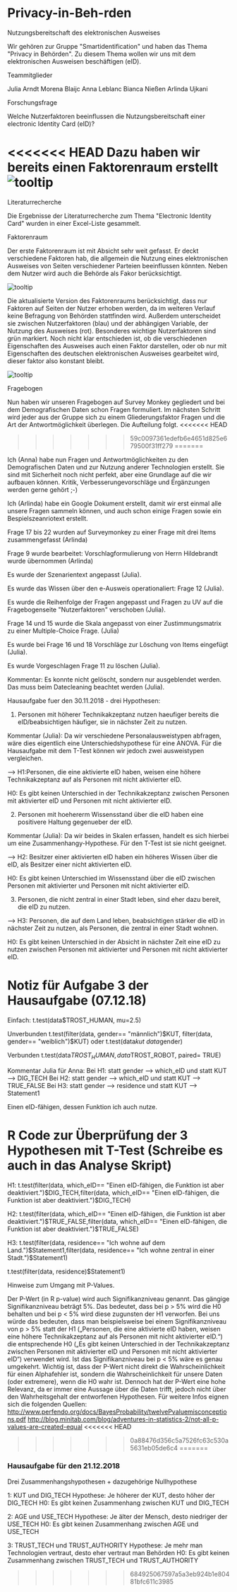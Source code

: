 # Privacy-in-Beh-rden

Nutzungsbereitschaft des elektronischen Ausweises


Wir gehören zur Gruppe "Smartidentification" und haben das Thema "Privacy in Behörden". Zu diesem Thema wollen wir uns mit dem elektronischen Ausweisen beschäftigen (eID).

Teammitglieder

Julia Arndt
Morena Blaijc
Anna Leblanc
Bianca Nießen
Arlinda Ujkani

Forschungsfrage

Welche Nutzerfaktoren beeinflussen die Nutzungsbereitschaft einer electronic Identity Card (eID)? 

<<<<<<< HEAD
Dazu haben wir bereits einen Faktorenraum erstellt ![tooltip](Images/Faktorenraum.png)
=======

Literaturrecherche

Die Ergebnisse der Literaturrecherche zum Thema "Electronic Identity Card" wurden in einer Excel-Liste gesammelt.

Faktorenraum

Der erste Faktorenraum ist mit Absicht sehr weit gefasst. Er deckt verschiedene Faktoren hab, die allgemein die Nutzung eines elektronischen Ausweises von Seiten verschiedener Parteien beeinflussen könnten. Neben dem Nutzer wird auch die Behörde als Fakor berücksichtigt.


![tooltip](Images/Faktorenraum.png) 


Die aktualisierte Version des Faktorenraums berücksichtigt, dass nur Faktoren auf Seiten der Nutzer erhoben werden, da im weiteren Verlauf keine Befragung von Behörden stattfinden wird. Außerdem unterscheidet sie zwischen Nutzerfaktoren (blau) und der abhängigen Variable, der Nutzung des Ausweises (rot). Besonderes wichtige Nutzerfaktoren sind grün markiert. Noch nicht klar entschieden ist, ob die verschiedenen Eigenschaften des Ausweises auch einen Faktor darstellen, oder ob nur mit Eigenschaften des deutschen elektronischen Ausweises gearbeitet wird, dieser faktor also konstant bleibt.

![tooltip](Images/Faktorenraum_V2.png) 


Fragebogen

Nun haben wir unseren Fragebogen auf Survey Monkey gegliedert und bei dem Demografischen Daten schon Fragen formuliert. Im nächsten Schritt wird jeder aus der Gruppe sich zu einem Gliederungsfaktor Fragen und die Art der Antwortmöglichkeit überlegen. Die Aufteilung folgt. 
<<<<<<< HEAD
>>>>>>> 59c0097361edefb6e4651d825e679500f31ff279
=======

Ich (Anna) habe nun Fragen und Antwortmöglichkeiten zu den Demografischen Daten und zur Nutzung anderer Technologien erstellt. Sie sind mit Sicherheit noch nicht perfekt, aber eine Grundlage auf die wir aufbauen können. Kritik, Verbesserungevorschläge und Ergänzungen werden gerne gehört ;-)

Ich (Arlinda) habe ein Google Dokument erstellt, damit wir erst einmal alle unsere Fragen sammeln können, und auch schon einige Fragen sowie ein Bespielszeanriotext erstellt.



Frage 17 bis 22 wurden auf Surveymonkey zu einer Frage mit drei Items zusammengefasst (Arlinda)

Frage 9 wurde bearbeitet: Vorschlagformulierung von Herrn Hildebrandt wurde übernommen (Arlinda) 

Es wurde der Szenarientext angepasst (Julia).

Es wurde das Wissen über den e-Ausweis operationaliert: Frage 12 (Julia).

Es wurde die Reihenfolge der Fragen angepasst und Fragen zu UV auf die Fragebogenseite "Nutzerfaktoren" verschoben (Julia).

Frage 14 und 15 wurde die Skala angepasst von einer Zustimmungsmatrix zu einer Multiple-Choice Frage. (Julia)

Es wurde bei Frage 16 und 18 Vorschläge zur Löschung von Items eingefügt (Julia).

Es wurde Vorgeschlagen Frage 11 zu löschen (Julia).

Kommentar: Es konnte nicht gelöscht, sondern nur ausgeblendet werden. Das muss beim Datecleaning beachtet werden (Julia).

Hausaufgabe fuer den 30.11.2018 - drei Hypothesen:

1. Personen mit höherer Technikakzeptanz nutzen haeufiger bereits die eID/beabsichtigen häufiger, sie in nächster Zeit zu nutzen.


Kommentar (Julia): Da wir verschiedene Personalausweistypen abfragen, wäre dies eigentlich eine Unterschiedshypothese für eine ANOVA. Für die Hausaufgabe mit dem T-Test können wir jedoch zwei ausweistypen vergleichen.

--> H1:Personen, die eine aktivierte eID haben, weisen eine höhere Technikakzeptanz auf als Personen mit nicht aktivierter eID.

H0: Es gibt keinen Unterschied in der Technikakzeptanz zwischen Personen mit aktivierter eID und Personen mit nicht aktivierter eID.

2. Personen mit hoehererm Wissensstand über die eID haben eine positivere Haltung gegenueber der eID.

Kommentar (Julia): Da wir beides in Skalen erfassen, handelt es sich hierbei um eine Zusammenhangy-Hypothese. Für den T-Test ist sie nicht geeignet.

--> H2: Besitzer einer aktivierten eID haben ein höheres Wissen über die eID, als Besitzer einer nicht aktivierten eID.

H0: Es gibt keinen Unterschied im Wissensstand über die eID zwischen Personen mit aktivierter und Personen mit nicht aktivierter eID.

3. Personen, die nicht zentral in einer Stadt leben, sind eher dazu bereit, die eID zu nutzen.

--> H3: Personen, die auf dem Land leben, beabsichtigen stärker die eID in nächster Zeit zu nutzen, als Personen, die zentral in einer Stadt wohnen.

H0: Es gibt keinen Unterschied in der Absicht in nächster Zeit eine eID zu nutzen zwischen Personen mit aktivierter und Personen mit nicht aktivierter eID.

# Notiz für Aufgabe 3 der Hausaufgabe (07.12.18)

Einfach: t.test(data$TROST_HUMAN, mu=2.5) 

Unverbunden t.test(filter(data, gender== "männlich")$KUT, filter(data, gender== "weiblich")$KUT) oder t.test(data$kut~ data$gender)

Verbunden t.test(data$TROST_HUMAN, data$TROST_ROBOT, paired= TRUE)



Kommentar Julia für Anna: 
Bei H1: statt gender --> which_eID und statt KUT --> DIG_TECH
Bei H2: statt gender --> which_eID und statt KUT --> TRUE_FALSE
Bei H3: statt gender --> residence und statt KUT --> Statement1

Einen eID-fähigen, dessen Funktion ich auch nutze.

# R Code zur Überprüfung der 3 Hypothesen mit T-Test (Schreibe es auch in das Analyse Skript)

H1:
t.test(filter(data, which_eID== "Einen eID-fähigen, die Funktion ist aber deaktiviert.")$DIG_TECH,filter(data, which_eID== "Einen eID-fähigen, die Funktion ist aber deaktiviert.")$DIG_TECH)


H2: 
t.test(filter(data, which_eID== "Einen eID-fähigen, die Funktion ist aber deaktiviert.")$TRUE_FALSE,filter(data, which_eID== "Einen eID-fähigen, die Funktion ist aber deaktiviert.")$TRUE_FALSE)


H3: 
t.test(filter(data, residence== "Ich wohne auf dem Land.")$Statement1,filter(data, residence== "Ich wohne zentral in einer Stadt.")$Statement1)

t.test(filter(data, residence)$Statement1)

Hinweise zum Umgang mit P-Values.

Der P-Wert (in R p-value) wird auch Signifikanzniveau genannt. Das gängige Signifikanzniveau beträgt 5%. Das bedeutet, dass bei p > 5% wird die H0 behalten und bei p < 5% wird diese zugunsten der H1 verworfen. Bei uns würde das bedeuten, dass man beispielsweise bei einem Signifikanzniveau von p > 5% statt der H1 („Personen, die eine aktivierte eID haben, weisen eine höhere Technikakzeptanz auf als Personen mit nicht aktivierter eID.“) die entsprechende H0 („Es gibt keinen Unterschied in der Technikakzeptanz zwischen Personen mit aktivierter eID und Personen mit nicht aktivierter eID“) verwendet wird. Ist das Signifikanzniveau bei p < 5% wäre es genau umgekehrt. Wichtig ist, dass der P-Wert nicht direkt die Wahrscheinlichkeit für einen Alphafehler ist, sondern die Wahrscheinlichkeit für unsere Daten (oder extremere), wenn die H0 wahr ist. Dennoch hat der P-Wert eine hohe Relevanz, da er immer eine Aussage über die Daten trifft, jedoch nicht über den Wahrheitsgehalt der entworfenen Hypothesen.
Für weitere Infos eignen sich die folgenden Quellen:
http://www.perfendo.org/docs/BayesProbability/twelvePvaluemisconceptions.pdf
http://blog.minitab.com/blog/adventures-in-statistics-2/not-all-p-values-are-created-equal
<<<<<<< HEAD
>>>>>>> 0a88476d356c5a7526fc63c530a5631eb05de6c4
=======


### Hausaufgabe für den 21.12.2018

Drei Zusammenhangshypothesen + dazugehörige Nullhypothese

1: KUT und DIG_TECH
Hypothese: Je höherer der KUT, desto höher der DIG_TECH
H0: Es gibt keinen Zusammenhang zwischen KUT und DIG_TECH

2: AGE und USE_TECH
Hypothese: Je älter der Mensch, desto niedriger der USE_TECH
H0: Es gibt keinen Zusammenhang zwischen AGE und USE_TECH

3: TRUST_TECH und TRUST_AUTHORITY
Hypothese: Je mehr man Technologien vertraut, desto eher vertraut man Behörden
H0: Es gibt keinen Zusammenhang zwischen TRUST_TECH und TRUST_AUTHORITY
>>>>>>> 684925067597a5a3eb924b1e80481bfc611c3985
